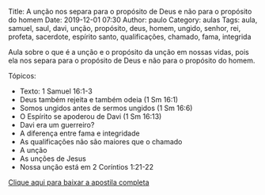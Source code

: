 Title: A unção nos separa para o propósito de Deus e não para o propósito do homem
Date: 2019-12-01 07:30
Author: paulo
Category: aulas
Tags: aula, samuel, saul, davi, unção, propósito, deus, homem, ungido, senhor, rei, profeta, sacerdote, espírito santo, qualificações, chamado, fama, integrida

Aula sobre o que é a unção e o propósito da unção em nossas vidas, pois ela nos separa para o propósito de Deus e não para o propósito do homem.

Tópicos:

- Texto: 1 Samuel 16:1-3
- Deus também rejeita e também odeia (1 Sm 16:1)
- Somos ungidos antes de sermos ungidos (1 Sm 16:6)
- O Espírito se apoderou de Davi (1 Sm 16:13)
- Davi era um guerreiro?
- A diferença entre fama e integridade
- As qualificações não são maiores que o chamado
- A unção
- As unções de Jesus
- Nossa unção está em 2 Coríntios 1:21-22


[Clique aqui para baixar a apostila completa](https://www.dropbox.com/s/vtdzm0vntm5vck3/Aula%20EBD%20-%20A%20un%C3%A7%C3%A3o%20nos%20separa%20para%20o%20prop%C3%B3sito%20de%20Deus%20e%20n%C3%A3o%20para%20o%20prop%C3%B3sito%20do%20homem%20-%2001_12_2019.pdf?dl=1)